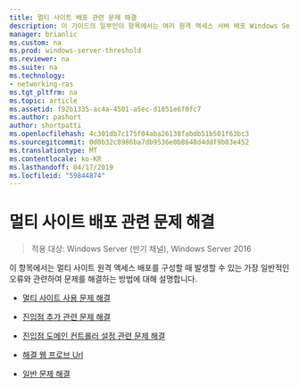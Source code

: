 ```yaml
---
title: 멀티 사이트 배포 관련 문제 해결
description: 이 가이드의 일부인이 항목에서는 여러 원격 액세스 서버 배포 Windows Server 2016에서 멀티 사이트 배포에서 합니다.
manager: brianlic
ms.custom: na
ms.prod: windows-server-threshold
ms.reviewer: na
ms.suite: na
ms.technology:
- networking-ras
ms.tgt_pltfrm: na
ms.topic: article
ms.assetid: f92b1335-ac4a-4501-a5ec-d1851e6f0fc7
ms.author: pashort
author: shortpatti
ms.openlocfilehash: 4c301db7c175f04aba26138fabdb51b501f63bc3
ms.sourcegitcommit: 0d0b32c8986ba7db9536e0b8648d4ddf9b03e452
ms.translationtype: MT
ms.contentlocale: ko-KR
ms.lasthandoff: 04/17/2019
ms.locfileid: "59844874"
---
```

# <a name="troubleshoot-a-multisite-deployment"></a>멀티 사이트 배포 관련 문제 해결

>적용 대상: Windows Server (반기 채널), Windows Server 2016

이 항목에서는 멀티 사이트 원격 액세스 배포를 구성할 때 발생할 수 있는 가장 일반적인 오류와 관련하여 문제를 해결하는 방법에 대해 설명합니다.   
  
-   [멀티 사이트 사용 문제 해결](Troubleshooting-Enabling-Multisite.md)  
  
-   [진입점 추가 관련 문제 해결](Troubleshooting-Adding-Entry-Points.md)  
  
-   [진입점 도메인 컨트롤러 설정 관련 문제 해결](Troubleshooting-Setting-the-Entry-Point-Domain-Controller.md)  
  
-   [해결 웹 프로브 Url](Troubleshooting-Web-Probe-URLs.md)  
  
-   [일반 문제 해결](Troubleshooting-General-Issues.md)  
  


